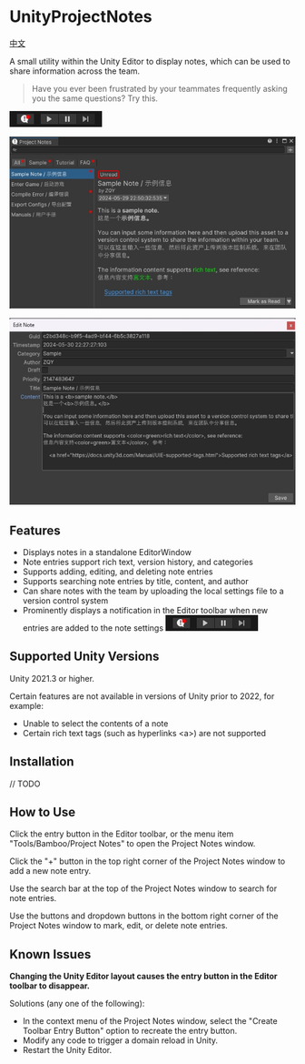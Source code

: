 # UnityProjectNotes

[中文](./README_CN.md)

A small utility within the Unity Editor to display notes, which can be used to share information across the team.

> Have you ever been frustrated by your teammates frequently asking you the same questions? Try this.

![Toolbar Entry](./Documents~/imgs/projectnotes_toolbar_entry.gif)

![Main Window](./Documents~/imgs/projectnotes_main_window.png)

![Note Editing Window](./Documents~/imgs/projectnotes_note_editing_window.png)


## Features

- Displays notes in a standalone EditorWindow
- Note entries support rich text, version history, and categories
- Supports adding, editing, and deleting note entries
- Supports searching note entries by title, content, and author
- Can share notes with the team by uploading the local settings file to a version control system
- Prominently displays a notification in the Editor toolbar when new entries are added to the note settings ![Toolbar Entry](./Documents~/imgs/projectnotes_toolbar_entry.gif)


## Supported Unity Versions

Unity 2021.3 or higher.

Certain features are not available in versions of Unity prior to 2022, for example:
- Unable to select the contents of a note
- Certain rich text tags (such as hyperlinks <a\>) are not supported


## Installation

// TODO


## How to Use

Click the entry button in the Editor toolbar, or the menu item "Tools/Bamboo/Project Notes" to open the Project Notes window.

Click the "+" button in the top right corner of the Project Notes window to add a new note entry.

Use the search bar at the top of the Project Notes window to search for note entries.

Use the buttons and dropdown buttons in the bottom right corner of the Project Notes window to mark, edit, or delete note entries.


## Known Issues

**Changing the Unity Editor layout causes the entry button in the Editor toolbar to disappear.**

Solutions (any one of the following):

- In the context menu of the Project Notes window, select the "Create Toolbar Entry Button" option to recreate the entry button.
- Modify any code to trigger a domain reload in Unity.
- Restart the Unity Editor.